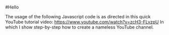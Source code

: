 #Hello

The usage of the following Javascript code is as directed in this quick YouTube tutorial video: https://www.youtube.com/watch?v=zcH3-FLvzpU 
In which I show step-by-step how to create a nameless YouTube channel.
